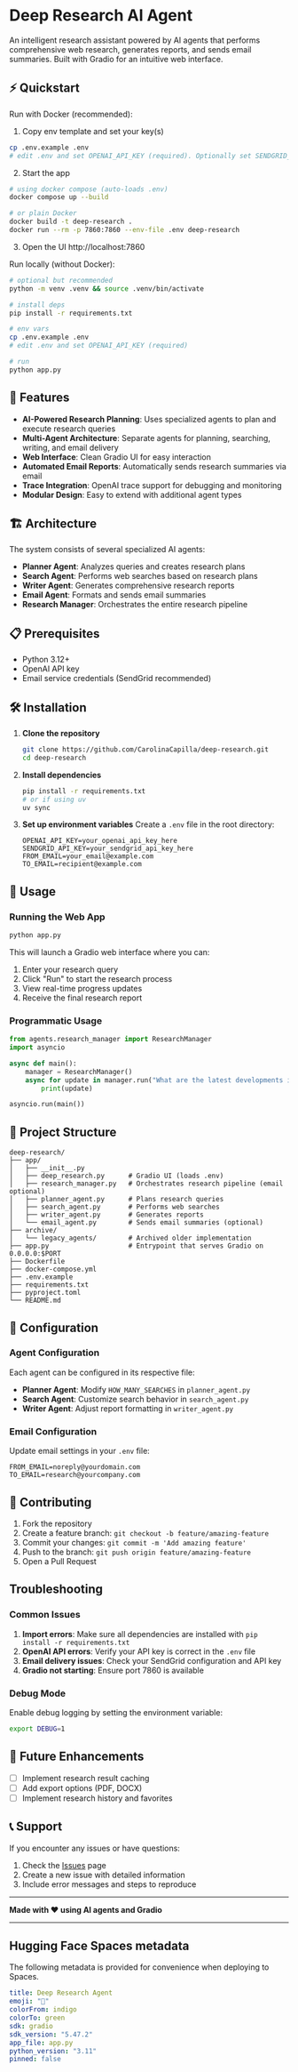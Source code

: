 # Deep Research AI Agent

An intelligent research assistant powered by AI agents that performs comprehensive web research, generates reports, and sends email summaries. Built with Gradio for an intuitive web interface.

## ⚡ Quickstart

Run with Docker (recommended):

1. Copy env template and set your key(s)

```bash
cp .env.example .env
# edit .env and set OPENAI_API_KEY (required). Optionally set SENDGRID_API_KEY, FROM_EMAIL, TO_EMAIL.
```

2. Start the app

```bash
# using docker compose (auto-loads .env)
docker compose up --build

# or plain Docker
docker build -t deep-research .
docker run --rm -p 7860:7860 --env-file .env deep-research
```

3. Open the UI
   http://localhost:7860

Run locally (without Docker):

```bash
# optional but recommended
python -m venv .venv && source .venv/bin/activate

# install deps
pip install -r requirements.txt

# env vars
cp .env.example .env
# edit .env and set OPENAI_API_KEY (required)

# run
python app.py
```

## 🚀 Features

- **AI-Powered Research Planning**: Uses specialized agents to plan and execute research queries
- **Multi-Agent Architecture**: Separate agents for planning, searching, writing, and email delivery
- **Web Interface**: Clean Gradio UI for easy interaction
- **Automated Email Reports**: Automatically sends research summaries via email
- **Trace Integration**: OpenAI trace support for debugging and monitoring
- **Modular Design**: Easy to extend with additional agent types

## 🏗️ Architecture

The system consists of several specialized AI agents:

- **Planner Agent**: Analyzes queries and creates research plans
- **Search Agent**: Performs web searches based on research plans
- **Writer Agent**: Generates comprehensive research reports
- **Email Agent**: Formats and sends email summaries
- **Research Manager**: Orchestrates the entire research pipeline

## 📋 Prerequisites

- Python 3.12+
- OpenAI API key
- Email service credentials (SendGrid recommended)

## 🛠️ Installation

1. **Clone the repository**

   ```bash
   git clone https://github.com/CarolinaCapilla/deep-research.git
   cd deep-research
   ```

2. **Install dependencies**

   ```bash
   pip install -r requirements.txt
   # or if using uv
   uv sync
   ```

3. **Set up environment variables**
   Create a `.env` file in the root directory:
   ```env
   OPENAI_API_KEY=your_openai_api_key_here
   SENDGRID_API_KEY=your_sendgrid_api_key_here
   FROM_EMAIL=your_email@example.com
   TO_EMAIL=recipient@example.com
   ```

## 🚀 Usage

### Running the Web App

```bash
python app.py
```

This will launch a Gradio web interface where you can:

1. Enter your research query
2. Click "Run" to start the research process
3. View real-time progress updates
4. Receive the final research report

### Programmatic Usage

```python
from agents.research_manager import ResearchManager
import asyncio

async def main():
    manager = ResearchManager()
    async for update in manager.run("What are the latest developments in quantum computing?"):
        print(update)

asyncio.run(main())
```

## 📁 Project Structure

```
deep-research/
├── app/
│   ├── __init__.py
│   ├── deep_research.py      # Gradio UI (loads .env)
│   ├── research_manager.py   # Orchestrates research pipeline (email optional)
│   ├── planner_agent.py      # Plans research queries
│   ├── search_agent.py       # Performs web searches
│   ├── writer_agent.py       # Generates reports
│   └── email_agent.py        # Sends email summaries (optional)
├── archive/
│   └── legacy_agents/        # Archived older implementation
├── app.py                    # Entrypoint that serves Gradio on 0.0.0.0:$PORT
├── Dockerfile
├── docker-compose.yml
├── .env.example
├── requirements.txt
├── pyproject.toml
└── README.md
```

## 🔧 Configuration

### Agent Configuration

Each agent can be configured in its respective file:

- **Planner Agent**: Modify `HOW_MANY_SEARCHES` in `planner_agent.py`
- **Search Agent**: Customize search behavior in `search_agent.py`
- **Writer Agent**: Adjust report formatting in `writer_agent.py`

### Email Configuration

Update email settings in your `.env` file:

```env
FROM_EMAIL=noreply@yourdomain.com
TO_EMAIL=research@yourcompany.com
```

## 🤝 Contributing

1. Fork the repository
2. Create a feature branch: `git checkout -b feature/amazing-feature`
3. Commit your changes: `git commit -m 'Add amazing feature'`
4. Push to the branch: `git push origin feature/amazing-feature`
5. Open a Pull Request

##  Troubleshooting

### Common Issues

1. **Import errors**: Make sure all dependencies are installed with `pip install -r requirements.txt`
2. **OpenAI API errors**: Verify your API key is correct in the `.env` file
3. **Email delivery issues**: Check your SendGrid configuration and API key
4. **Gradio not starting**: Ensure port 7860 is available

### Debug Mode

Enable debug logging by setting the environment variable:

```bash
export DEBUG=1
```

## 🔄 Future Enhancements

- [ ] Implement research result caching
- [ ] Add export options (PDF, DOCX)
- [ ] Implement research history and favorites

## 📞 Support

If you encounter any issues or have questions:

1. Check the [Issues](https://github.com/CarolinaCapilla/deep-research/issues) page
2. Create a new issue with detailed information
3. Include error messages and steps to reproduce

---

**Made with ❤️ using AI agents and Gradio**

---

## Hugging Face Spaces metadata

The following metadata is provided for convenience when deploying to Spaces.

```yaml
title: Deep Research Agent
emoji: "🔎"
colorFrom: indigo
colorTo: green
sdk: gradio
sdk_version: "5.47.2"
app_file: app.py
python_version: "3.11"
pinned: false
```
